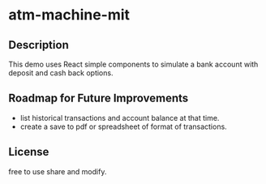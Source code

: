 # atm-machine-mit

## Description
This demo uses React simple components to simulate a bank account with deposit and cash back options. 

## Roadmap for Future Improvements
- list historical transactions and account balance at that time. 
- create a save to pdf or spreadsheet of format of transactions. 

## License
free to use share and modify. 
